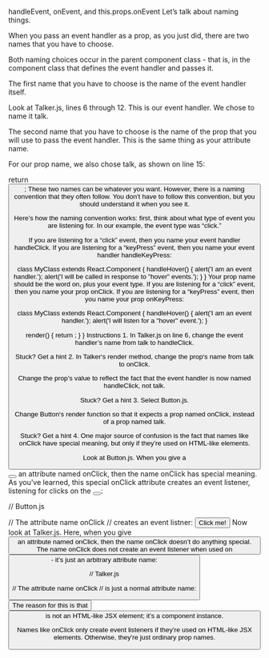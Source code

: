 handleEvent, onEvent, and this.props.onEvent
Let’s talk about naming things.

When you pass an event handler as a prop, as you just did, there are two names that you have to choose.

Both naming choices occur in the parent component class - that is, in the component class that defines the event handler and passes it.

The first name that you have to choose is the name of the event handler itself.

Look at Talker.js, lines 6 through 12. This is our event handler. We chose to name it talk.

The second name that you have to choose is the name of the prop that you will use to pass the event handler. This is the same thing as your attribute name.

For our prop name, we also chose talk, as shown on line 15:

return <Button talk={this.talk} />;
These two names can be whatever you want. However, there is a naming convention that they often follow. You don’t have to follow this convention, but you should understand it when you see it.

Here’s how the naming convention works: first, think about what type of event you are listening for. In our example, the event type was “click.”

If you are listening for a “click” event, then you name your event handler handleClick. If you are listening for a “keyPress” event, then you name your event handler handleKeyPress:

class MyClass extends React.Component {
  handleHover() {
    alert('I am an event handler.');
    alert('I will be called in response to "hover" events.');
  }
}
Your prop name should be the word on, plus your event type. If you are listening for a “click” event, then you name your prop onClick. If you are listening for a “keyPress” event, then you name your prop onKeyPress:

class MyClass extends React.Component {
  handleHover() {
    alert('I am an event handler.');
    alert('I will listen for a "hover" event.');
  }

  render() {
    return <Child onHover={this.handleHover} />;
  }
}
Instructions
1.
In Talker.js on line 6, change the event handler’s name from talk to handleClick.


Stuck? Get a hint
2.
In Talker‘s render method, change the prop‘s name from talk to onClick.

Change the prop’s value to reflect the fact that the event handler is now named handleClick, not talk.


Stuck? Get a hint
3.
Select Button.js.

Change Button‘s render function so that it expects a prop named onClick, instead of a prop named talk.


Stuck? Get a hint
4.
One major source of confusion is the fact that names like onClick have special meaning, but only if they’re used on HTML-like elements.

Look at Button.js. When you give a <button></button> an attribute named onClick, then the name onClick has special meaning. As you’ve learned, this special onClick attribute creates an event listener, listening for clicks on the <button></button>:

// Button.js

// The attribute name onClick
// creates an event listner:
<button onClick={this.props.onClick}>
  Click me!
</button>
Now look at Talker.js. Here, when you give <Button /> an attribute named onClick, then the name onClick doesn’t do anything special. The name onClick does not create an event listener when used on <Button /> - it’s just an arbitrary attribute name:

// Talker.js

// The attribute name onClick
// is just a normal attribute name:
<Button onClick={this.handleClick} />
The reason for this is that <Button /> is not an HTML-like JSX element; it’s a component instance.

Names like onClick only create event listeners if they’re used on HTML-like JSX elements. Otherwise, they’re just ordinary prop names.
